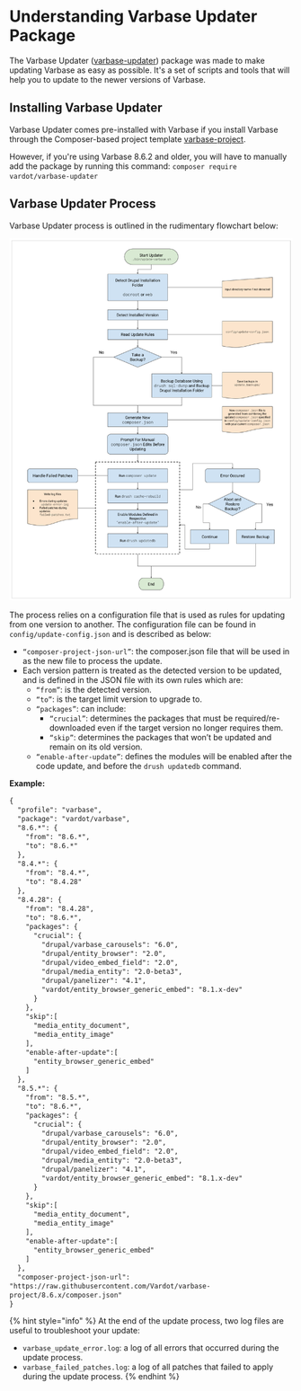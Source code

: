 # Understanding Varbase Updater Package

The Varbase Updater \([varbase-updater](https://github.com/Vardot/varbase-updater)\) package was made to make updating Varbase as easy as possible. It's a set of scripts and tools that will help you to update to the newer versions of Varbase.

## Installing Varbase Updater

Varbase Updater comes pre-installed with Varbase if you install Varbase through the Composer-based project template [varbase-project](https://github.com/Vardot/varbase-project).

However, if you're using Varbase 8.6.2 and older, you will have to manually add the package by running this command: `composer require vardot/varbase-updater`

## Varbase Updater Process

Varbase Updater process is outlined in the rudimentary flowchart below:

![](../.gitbook/assets/varbase-updater-flowchart.png)

The process relies on a configuration file that is used as rules for updating from one version to another. The configuration file can be found in `config/update-config.json` and is described as below:

* `“composer-project-json-url”`: the composer.json file that will be used in as the new file to process the update.
* Each version pattern is treated as the detected version to be updated, and is defined in the JSON file with its own rules which are:
  * `“from”`: is the detected version.
  * `“to”`: is the target limit version to upgrade to.
  * `“packages”`: can include:
    * `“crucial”`: determines the packages that must be required/re-downloaded even if the target version no longer requires them.
    * `“skip”`: determines the packages that won’t be updated and remain on its old version.
  * `“enable-after-update”`: defines the modules will be enabled after the code update, and before the `drush updatedb` command.

**Example:**

```text
{
  "profile": "varbase",
  "package": "vardot/varbase",
  "8.6.*": {
    "from": "8.6.*",
    "to": "8.6.*"
  },
  "8.4.*": {
    "from": "8.4.*",
    "to": "8.4.28"
  },
  "8.4.28": {
    "from": "8.4.28",
    "to": "8.6.*",
    "packages": {
      "crucial": {
        "drupal/varbase_carousels": "6.0",
        "drupal/entity_browser": "2.0",
        "drupal/video_embed_field": "2.0",
        "drupal/media_entity": "2.0-beta3",
        "drupal/panelizer": "4.1",
        "vardot/entity_browser_generic_embed": "8.1.x-dev"
      }
    },
    "skip":[
      "media_entity_document",
      "media_entity_image"
    ],
    "enable-after-update":[
      "entity_browser_generic_embed"
    ]
  },
  "8.5.*": {
    "from": "8.5.*",
    "to": "8.6.*",
    "packages": {
      "crucial": {
        "drupal/varbase_carousels": "6.0",
        "drupal/entity_browser": "2.0",
        "drupal/video_embed_field": "2.0",
        "drupal/media_entity": "2.0-beta3",
        "drupal/panelizer": "4.1",
        "vardot/entity_browser_generic_embed": "8.1.x-dev"
      }
    },
    "skip":[
      "media_entity_document",
      "media_entity_image"
    ],
    "enable-after-update":[
      "entity_browser_generic_embed"
    ]
  },
  "composer-project-json-url": "https://raw.githubusercontent.com/Vardot/varbase-project/8.6.x/composer.json"
}
```

{% hint style="info" %}
At the end of the update process, two log files are useful to troubleshoot your update:

* `varbase_update_error.log`: a log of all errors that occurred during the update process.
* `varbase_failed_patches.log`: a log of all patches that failed to apply during the update process.
{% endhint %}

